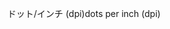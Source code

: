 <span data-ttu-id="c3a9e-101">ドット/インチ (dpi)</span><span class="sxs-lookup"><span data-stu-id="c3a9e-101">dots per inch (dpi)</span></span>